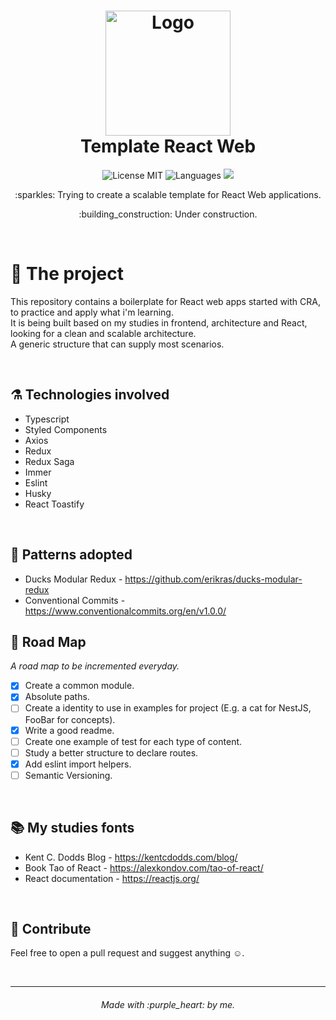 <h1 align="center">
  <img alt="Logo" height="200" src="https://upload.wikimedia.org/wikipedia/commons/thumb/a/a7/React-icon.svg/1200px-React-icon.svg.png" />
  <br>
  Template React Web
</h1>

<p align="center">

   <img alt="License MIT" src="https://img.shields.io/badge/license-MIT-blue">

  <img alt="Languages" src="https://img.shields.io/badge/languages-1-blue">
  
  <a href="https://www.codacy.com/gh/luanfonsecap/react-web-template/dashboard?utm_source=github.com&amp;utm_medium=referral&amp;utm_content=luanfonsecap/react-web-template&amp;utm_campaign=Badge_Grade">
    <img src="https://app.codacy.com/project/badge/Grade/e5f63167310c42ba9cd01ecd71fceb2c"/>
  </a>
  
<!--   <p align="center">
    <a href="https://app.netlify.com/sites/jokes-norris/deploys">
      <img alt="Netlify Status" src="https://api.netlify.com/api/v1/badges/2808add5-ff8e-441f-9f51-1226c7031112/deploy-status">
    </a>
  </p> -->

  <br>

  <p align="center">
    :sparkles: Trying to create a scalable template for React Web applications.
  </p>  
  <p align="center">
    :building_construction: Under construction.
  </p>

  <br>
</p>

# :muscle: The project

This repository contains a boilerplate for React web apps started with CRA, to practice and apply what i'm learning.
<br />
It is being built based on my studies in frontend, architecture and React, looking for a clean and scalable architecture.
<br />
A generic structure that can supply most scenarios.

<br>

## ⚗️ Technologies involved

- Typescript
- Styled Components
- Axios
- Redux
- Redux Saga
- Immer
- Eslint
- Husky
- React Toastify

<br>

## :jigsaw: Patterns adopted

- Ducks Modular Redux - https://github.com/erikras/ducks-modular-redux
- Conventional Commits - https://www.conventionalcommits.org/en/v1.0.0/

## :bicyclist: Road Map

<i>A road map to be incremented everyday.</i>

- [x] Create a common module.
- [x] Absolute paths.
- [ ] Create a identity to use in examples for project (E.g. a cat for NestJS, FooBar for concepts).
- [x] Write a good readme.
- [ ] Create one example of test for each type of content.
- [ ] Study a better structure to declare routes.
- [x] Add eslint import helpers.
- [ ] Semantic Versioning.

<br>

## :books: My studies fonts

- Kent C. Dodds Blog - https://kentcdodds.com/blog/
- Book Tao of React - https://alexkondov.com/tao-of-react/
- React documentation - https://reactjs.org/

<br>

## :pencil: Contribute

Feel free to open a pull request and suggest anything ☺️.

<br>

---

<h6 align="center">
	Made with :purple_heart: by me.
</h6>
